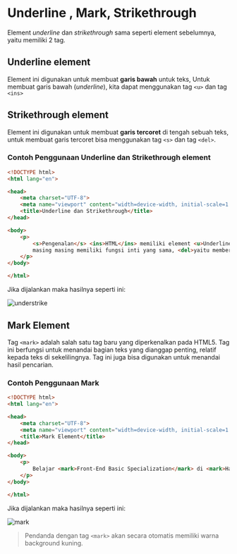 # Underline , Mark, Strikethrough

Element *underline* dan *strikethrough* sama seperti element sebelumnya, yaitu memiliki 2 tag.

## Underline element

 Element ini digunakan untuk membuat **garis bawah** untuk teks, Untuk membuat garis bawah (*underline*), kita dapat menggunakan tag `<u>` dan tag `<ins>`

## Strikethrough element

 Element ini digunakan untuk membuat **garis tercoret** di tengah sebuah teks, untuk membuat garis tercoret bisa menggunakan tag `<s>` dan tag `<del>`.

### Contoh Penggunaan Underline dan Strikethrough element

```html
<!DOCTYPE html>
<html lang="en">

<head>
    <meta charset="UTF-8">
    <meta name="viewport" content="width=device-width, initial-scale=1.0">
    <title>Underline dan Strikethrough</title>
</head>

<body>
    <p>
        <s>Pengenalan</s> <ins>HTML</ins> memiliki element <u>Underline dan Strikethrough</u>.
        masing masing memiliki fungsi inti yang sama, <del>yaitu memberikan garis pada teks</del>
    </p>
</body>

</html>
```

Jika dijalankan maka hasilnya seperti ini:

![understrike](img/4/understrike.png)

## Mark Element

Tag `<mark>` adalah salah satu tag baru yang diperkenalkan pada HTML5. Tag ini berfungsi untuk menandai bagian teks yang dianggap penting, relatif kepada teks di sekelilingnya. Tag ini juga bisa digunakan untuk menandai hasil pencarian.

### Contoh Penggunaan Mark

```html
<!DOCTYPE html>
<html lang="en">

<head>
    <meta charset="UTF-8">
    <meta name="viewport" content="width=device-width, initial-scale=1.0">
    <title>Mark Element</title>
</head>

<body>
    <p>
        Belajar <mark>Front-End Basic Specialization</mark> di <mark>Hacktiv8 Indonesia</mark>
    </p>
</body>

</html>
```

Jika dijalankan maka hasilnya seperti ini:

![mark](img/4/mark.png)

>Pendanda dengan tag `<mark>` akan secara otomatis memiliki warna background kuning.
